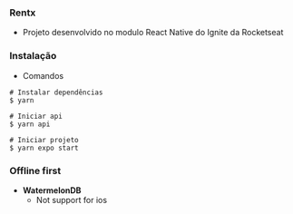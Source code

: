 ### Rentx

- Projeto desenvolvido no modulo React Native do Ignite da Rocketseat

### Instalação

- Comandos

```shell
# Instalar dependências
$ yarn

# Iniciar api
$ yarn api

# Iniciar projeto
$ yarn expo start
```

### Offline first

- **WatermelonDB**
  - Not support for ios
